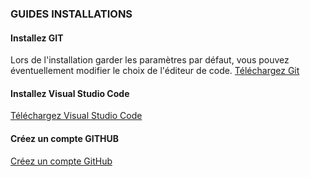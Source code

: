 ### GUIDES INSTALLATIONS

#### Installez GIT

Lors de l'installation garder les paramètres par défaut, vous pouvez éventuellement modifier le choix de l'éditeur de code.
[Téléchargez Git](https://git-scm.com/downloads)

#### Installez Visual Studio Code

[Téléchargez Visual Studio Code](https://code.visualstudio.com/)


#### Créez un compte GITHUB

[Créez un compte GitHub](https://github.com/signup)